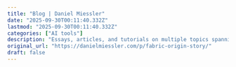 ```yaml
---
title: "Blog | Daniel Miessler"
date: "2025-09-30T00:11:40.332Z"
lastmod: "2025-09-30T00:11:40.332Z"
categories: ["AI tools"]
description: "Essays, articles, and tutorials on multiple topics spanning decades. Cybersecurity, AI, philosophy, technology, and more."
original_url: "https://danielmiessler.com/p/fabric-origin-story/"
draft: false
---
```

